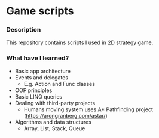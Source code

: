 # Game scripts
### Description
This repository contains scripts I used in 2D strategy game.
### What have I learned?
  * Basic app architecture
  * Events and delegates 
     * E.g. Action and Func classes
  * OOP principles
  * Basic LINQ queries
  * Dealing with third-party projects
     * Humans moving system uses A* Pathfinding project (https://arongranberg.com/astar/)
  * Algorithms and data structures
     * Array, List, Stack, Queue

